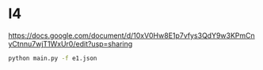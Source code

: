 # l4

https://docs.google.com/document/d/10xV0Hw8E1p7vfys3QdY9w3KPmCnyCtnnu7wjT1WxUr0/edit?usp=sharing

```sh
python main.py -f e1.json
```